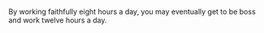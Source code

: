 By working faithfully eight hours a day, 
you may eventually get to be boss and work twelve hours a day.
